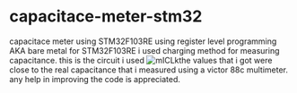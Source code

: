# capacitace-meter-stm32
capacitace meter using STM32F103RE using register level programming AKA bare metal for STM32F103RE 
i used charging method for measuring capacitance. 
this is the circuit i used 
![mICLk](https://user-images.githubusercontent.com/104976455/174648902-e43dfe97-69bb-4bc1-86dd-8257344291fb.png)the values that i got were close to the real capacitance that i measured using a victor 88c multimeter. any help in improving the code is appreciated. 
